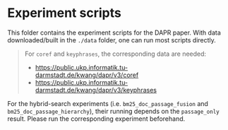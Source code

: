 # Experiment scripts

This folder contains the experiment scripts for the DAPR paper. With data downloaded/built in the `./data` folder, one can run most scripts directly.
> For `coref` and `keyphrases`, the corresponding data are needed: 
> - https://public.ukp.informatik.tu-darmstadt.de/kwang/dapr/v3/coref
> - https://public.ukp.informatik.tu-darmstadt.de/kwang/dapr/v3/keyphrases

For the hybrid-search experiments (i.e. `bm25_doc_passage_fusion` and `bm25_doc_passage_hierarchy`), their running depends on the `passage_only` result. Please run the corresponding experiment beforehand.

